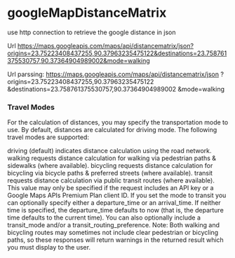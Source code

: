 # googleMapDistanceMatrix
use http connection to retrieve the google distance in json 


Url
https://maps.googleapis.com/maps/api/distancematrix/json?origins=23.75223408437255,90.37963235475122&destinations=23.758761375530757,90.37364904989002&mode=walking


Url parssing:
https://maps.googleapis.com/maps/api/distancematrix/json
?origins=23.75223408437255,90.37963235475122
&destinations=23.758761375530757,90.37364904989002
&mode=walking


<h3>Travel Modes</h3>

For the calculation of distances, you may specify the transportation mode to use. By default, distances are calculated for driving mode. The following travel modes are supported:

driving (default) indicates distance calculation using the road network.
walking requests distance calculation for walking via pedestrian paths & sidewalks (where available).
bicycling requests distance calculation for bicycling via bicycle paths & preferred streets (where available).
transit requests distance calculation via public transit routes (where available). This value may only be specified if the request includes an API key or a Google Maps APIs Premium Plan client ID. If you set the mode to transit you can optionally specify either a departure_time or an arrival_time. If neither time is specified, the departure_time defaults to now (that is, the departure time defaults to the current time). You can also optionally include a transit_mode and/or a transit_routing_preference.
Note: Both walking and bicycling routes may sometimes not include clear pedestrian or bicycling paths, so these responses will return warnings in the returned result which you must display to the user.
